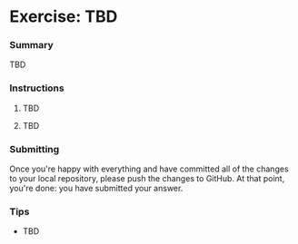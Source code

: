 # Exercise: TBD

### Summary

TBD

### Instructions

1. TBD

1. TBD

### Submitting

Once you're happy with everything and have committed all of the changes to
your local repository, please push the changes to GitHub. At that point, 
you're done: you have submitted your answer.

### Tips

+ TBD